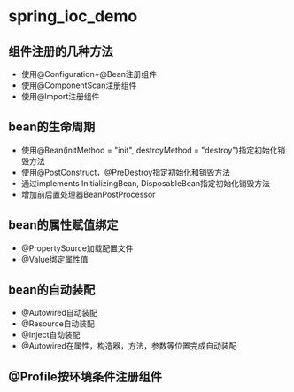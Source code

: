 # spring_ioc_demo

## 组件注册的几种方法
- 使用@Configuration+@Bean注册组件
- 使用@ComponentScan注册组件
- 使用@Import注册组件
## bean的生命周期
- 使用@Bean(initMethod = "init", destroyMethod = "destroy")指定初始化销毁方法
- 使用@PostConstruct，@PreDestroy指定初始化和销毁方法
- 通过implements InitializingBean, DisposableBean指定初始化销毁方法
- 增加前后置处理器BeanPostProcessor
## bean的属性赋值绑定
- @PropertySource加载配置文件
- @Value绑定属性值
## bean的自动装配
- @Autowired自动装配
- @Resource自动装配
- @Inject自动装配
- @Autowired在属性，构造器，方法，参数等位置完成自动装配
## @Profile按环境条件注册组件
